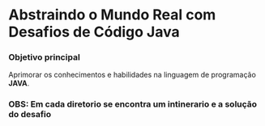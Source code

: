 # Abstraindo o Mundo Real com Desafios de Código Java

### Objetivo principal 
Aprimorar os conhecimentos e habilidades na linguagem de programação <b>JAVA</b>.

### OBS: Em cada diretorio se encontra um intinerario e a solução do desafio